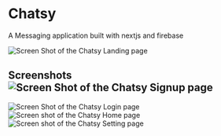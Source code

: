 # Chatsy

A Messaging application built with nextjs and firebase

![Screen Shot of the Chatsy Landing page](https://user-images.githubusercontent.com/74497717/227284534-1e8e5540-536b-40b9-a671-34c82e0d4ab6.png)
## Screenshots![Screen Shot of the Chatsy Signup page](https://user-images.githubusercontent.com/74497717/227284851-290abc5c-03b5-4e41-afd8-2dbc97d7aa33.png)
![Screen Shot of the Chatsy Login page](https://user-images.githubusercontent.com/74497717/227285015-68bde411-e00e-4206-ae3e-4041c75e3f8a.png)
![Screen shot of the Chatsy Home page](https://user-images.githubusercontent.com/74497717/227284330-77655a34-1acb-4780-988a-34d04b3c2626.png)
![Screen shot of the Chatsy Setting page](https://user-images.githubusercontent.com/74497717/227284010-6f14a885-4ebb-4d59-b100-6c419c1856ce.png)


